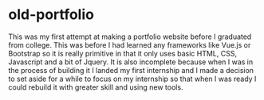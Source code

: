 # old-portfolio
This was my first attempt at making a portfolio website before I graduated from college. This was before I had learned any frameworks like Vue.js or Bootstrap so it is really primitive in that it only uses basic HTML, CSS, Javascript and a bit of Jquery. It is also incomplete because when I was in the process of building it I landed my first internship and I made a decision to set aside for a while to focus on my internship so that when I was ready I could rebuild it with greater skill and using new tools.
